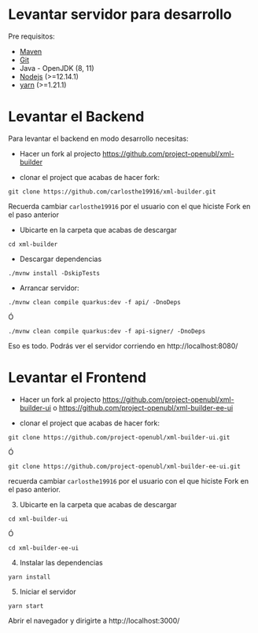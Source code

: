 # Levantar servidor para desarrollo

Pre requisitos:
- [Maven](https://maven.apache.org/download.cgi)
- [Git](https://git-scm.com/downloads)
- Java - OpenJDK  (8, 11)
- [Nodejs](https://nodejs.org/en/download/) (>=12.14.1)
- [yarn](https://legacy.yarnpkg.com/en/docs/install) (>=1.21.1)

# Levantar el Backend
Para levantar el backend en modo desarrollo necesitas:

- Hacer un fork al projecto https://github.com/project-openubl/xml-builder

- clonar el project que acabas de hacer fork:

```
git clone https://github.com/carlosthe19916/xml-builder.git 
```

Recuerda cambiar `carlosthe19916` por el usuario con el que hiciste Fork en el paso anterior

- Ubicarte en la carpeta que acabas de descargar

```
cd xml-builder
```

- Descargar dependencias

```
./mvnw install -DskipTests
```

- Arrancar servidor:

```
./mvnw clean compile quarkus:dev -f api/ -DnoDeps
```

Ó

```
./mvnw clean compile quarkus:dev -f api-signer/ -DnoDeps
```

Eso es todo. Podrás ver el servidor corriendo en http://localhost:8080/


# Levantar el Frontend

- Hacer un fork al projecto https://github.com/project-openubl/xml-builder-ui o https://github.com/project-openubl/xml-builder-ee-ui

- clonar el project que acabas de hacer fork:

```
git clone https://github.com/project-openubl/xml-builder-ui.git
```

Ó

```
git clone https://github.com/project-openubl/xml-builder-ee-ui.git
```

recuerda cambiar `carlosthe19916` por el usuario con el que hiciste Fork en el paso anterior.

3. Ubicarte en la carpeta que acabas de descargar

```
cd xml-builder-ui
```

Ó

```
cd xml-builder-ee-ui
```

4. Instalar las dependencias

```
yarn install
```

5. Iniciar el servidor

```
yarn start
```

Abrir el navegador y dirigirte a http://localhost:3000/
